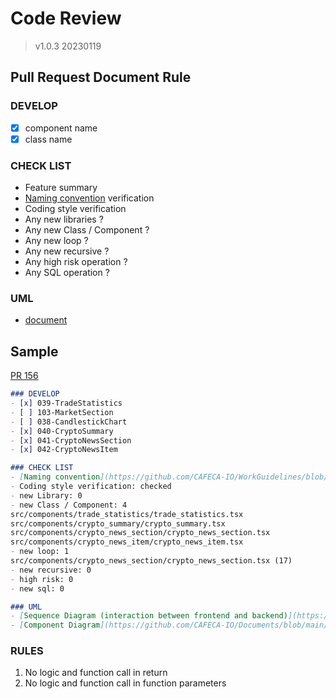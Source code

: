 # Code Review
> v1.0.3 20230119

## Pull Request Document Rule
### DEVELOP
- [x] component name
- [x] class name

### CHECK LIST
- Feature summary
- [Naming convention](coding-convention/naming-convention.md) verification
- Coding style verification
- Any new libraries ?
- Any new Class / Component ?
- Any new loop ?
- Any new recursive ?
- Any high risk operation ?
- Any SQL operation ?

### UML
- [document](#)

## Sample
[PR 156](https://github.com/CAFECA-IO/TideBit-DeFi/pull/156)
```markdown
### DEVELOP
- [x] 039-TradeStatistics
- [ ] 103-MarketSection
- [ ] 038-CandlestickChart
- [x] 040-CryptoSummary
- [x] 041-CryptoNewsSection
- [x] 042-CryptoNewsItem

### CHECK LIST
- [Naming convention](https://github.com/CAFECA-IO/WorkGuidelines/blob/main/technology/coding-convention/naming-convention.md) verification: checked
- Coding style verification: checked
- new Library: 0
- new Class / Component: 4
src/components/trade_statistics/trade_statistics.tsx
src/components/crypto_summary/crypto_summary.tsx
src/components/crypto_news_section/crypto_news_section.tsx
src/components/crypto_news_item/crypto_news_item.tsx
- new loop: 1
src/components/crypto_news_section/crypto_news_section.tsx (17)
- new recursive: 0
- high risk: 0
- new sql: 0

### UML
- [Sequence Diagram (interaction between frontend and backend)](https://github.com/CAFECA-IO/Documents/blob/main/TBD/TBDSD00001.md)
- [Component Diagram](https://github.com/CAFECA-IO/Documents/blob/main/TBD/TBDCP00001.md)
```

### RULES
1. No logic and function call in return
2. No logic and function call in function parameters
